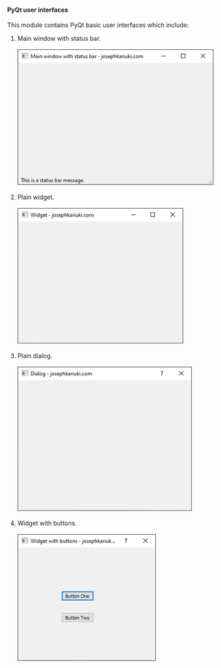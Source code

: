 #### PyQt user interfaces

This module contains PyQt basic user interfaces which include:

1. Main window with status bar. <br /><br /> ![Main window with status bar](../images/main_window_with_statusbar.png)<br /><br />
2. Plain widget. <br /><br /> ![Plain widget](../images/plain_widget.png)<br /><br />
2. Plain dialog. <br /><br /> ![Plain dialog](../images/plain_dialog.png)<br /><br />
3. Widget with buttons. <br /><br /> ![Widget with buttons](../images/widget_with_buttons.png)<br /><br />